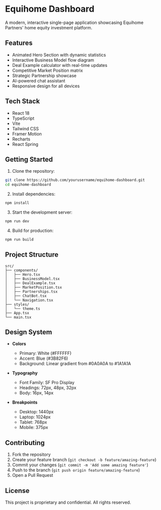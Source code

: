 # Equihome Dashboard

A modern, interactive single-page application showcasing Equihome Partners' home equity investment platform.

## Features

- Animated Hero Section with dynamic statistics
- Interactive Business Model flow diagram
- Deal Example calculator with real-time updates
- Competitive Market Position matrix
- Strategic Partnership showcase
- AI-powered chat assistant
- Responsive design for all devices

## Tech Stack

- React 18
- TypeScript
- Vite
- Tailwind CSS
- Framer Motion
- Recharts
- React Spring

## Getting Started

1. Clone the repository:
```bash
git clone https://github.com/yourusername/equihome-dashboard.git
cd equihome-dashboard
```

2. Install dependencies:
```bash
npm install
```

3. Start the development server:
```bash
npm run dev
```

4. Build for production:
```bash
npm run build
```

## Project Structure

```
src/
├── components/
│   ├── Hero.tsx
│   ├── BusinessModel.tsx
│   ├── DealExample.tsx
│   ├── MarketPosition.tsx
│   ├── Partnerships.tsx
│   ├── ChatBot.tsx
│   └── Navigation.tsx
├── styles/
│   └── theme.ts
├── App.tsx
└── main.tsx
```

## Design System

- **Colors**
  - Primary: White (#FFFFFF)
  - Accent: Blue (#3B82F6)
  - Background: Linear gradient from #0A0A0A to #1A1A1A

- **Typography**
  - Font Family: SF Pro Display
  - Headings: 72px, 48px, 32px
  - Body: 16px, 14px

- **Breakpoints**
  - Desktop: 1440px
  - Laptop: 1024px
  - Tablet: 768px
  - Mobile: 375px

## Contributing

1. Fork the repository
2. Create your feature branch (`git checkout -b feature/amazing-feature`)
3. Commit your changes (`git commit -m 'Add some amazing feature'`)
4. Push to the branch (`git push origin feature/amazing-feature`)
5. Open a Pull Request

## License

This project is proprietary and confidential. All rights reserved.
